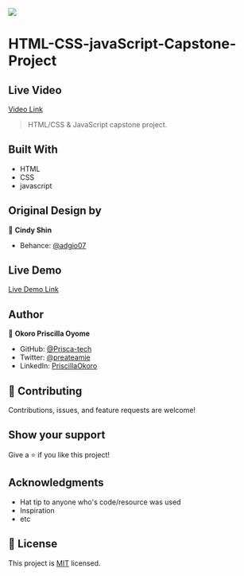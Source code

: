 
![](https://img.shields.io/badge/Microverse-blueviolet)

# HTML-CSS-javaScript-Capstone-Project
## Live Video
[Video Link](https://www.loom.com/share/342453aa60634bdd8b0e9f98a537b946)

> HTML/CSS & JavaScript capstone project.

## Built With

- HTML
- CSS
- javascript


## Original Design by
👤 **Cindy Shin**
- Behance: [@adgio07](https://www.behance.net/adagio07)

## Live Demo
[Live Demo Link](https://prisca-tech.github.io/HTML-CSS-javaScript-Capstone-Project/)

## Author
👤 **Okoro Priscilla Oyome**

- GitHub: [@Prisca-tech](https://github.com/Prisca-tech)
- Twitter: [@preateamie](https://twitter.com/preateamie)
- LinkedIn: [PriscillaOkoro](https://www.linkedin.com/in/okoro-priscilla-oyome/)


## 🤝 Contributing

Contributions, issues, and feature requests are welcome!

## Show your support

Give a ⭐️ if you like this project!

## Acknowledgments

- Hat tip to anyone who's code/resource was used
- Inspiration
- etc

## 📝 License

This project is [MIT](./MIT.md) licensed.